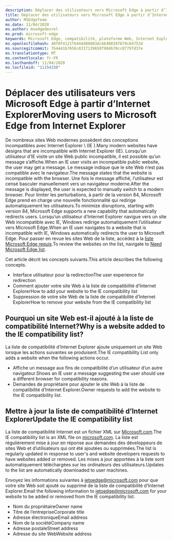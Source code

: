 ```yaml
---
description: Déplacer des utilisateurs vers Microsoft Edge à partir d’Internet Explorer
title: Déplacer des utilisateurs vers Microsoft Edge à partir d’Internet Explorer
author: MSEdgeTeam
ms.date: 11/04/2020
ms.author: msedgedevrel
ms.prod: microsoft-edge
keywords: Microsoft Edge, compatibilité, plateforme Web, Internet Explorer
ms.openlocfilehash: 48f0f4121fb444d80603dcbb408397679c64753d
ms.sourcegitcommit: 7b4441b7656c8317139650f904b70cc87797d37e
ms.translationtype: MT
ms.contentlocale: fr-FR
ms.lasthandoff: 11/04/2020
ms.locfileid: "11154330"
---
```

# <span data-ttu-id="f9daa-104">Déplacer des utilisateurs vers Microsoft Edge à partir d’Internet Explorer</span><span class="sxs-lookup"><span data-stu-id="f9daa-104">Moving users to Microsoft Edge from Internet Explorer</span></span> 

<span data-ttu-id="f9daa-105">De nombreux sites Web modernes possèdent des conceptions incompatibles avec Internet Explorer \ (IE \).</span><span class="sxs-lookup"><span data-stu-id="f9daa-105">Many modern websites have designs that are incompatible with Internet Explorer \(IE\).</span></span>  <span data-ttu-id="f9daa-106">Lorsqu’un utilisateur d’IE visite un site Web public incompatible, il est possible qu’un message s’affiche.</span><span class="sxs-lookup"><span data-stu-id="f9daa-106">When an IE user visits an incompatible public website, the user may get a message.</span></span>  <span data-ttu-id="f9daa-107">Le message indique que le site Web n’est pas compatible avec le navigateur.</span><span class="sxs-lookup"><span data-stu-id="f9daa-107">The message states that the website is incompatible with the browser.</span></span>  <span data-ttu-id="f9daa-108">Une fois le message affiché, l’utilisateur est censé basculer manuellement vers un navigateur moderne.</span><span class="sxs-lookup"><span data-stu-id="f9daa-108">After the message is displayed, the user is expected to manually switch to a modern browser.</span></span>  <span data-ttu-id="f9daa-109">Pour limiter les perturbations, à partir de la version 84, Microsoft Edge prend en charge une nouvelle fonctionnalité qui redirige automatiquement les utilisateurs.</span><span class="sxs-lookup"><span data-stu-id="f9daa-109">To minimize disruptions, starting with version 84, Microsoft Edge supports a new capability that automatically redirects users.</span></span>  <span data-ttu-id="f9daa-110">Lorsqu’un utilisateur d’Internet Explorer navigue vers un site Web incompatible avec IE, Windows redirige automatiquement l’utilisateur vers Microsoft Edge.</span><span class="sxs-lookup"><span data-stu-id="f9daa-110">When an IE user navigates to a website that is incompatible with IE, Windows automatically redirects the user to Microsoft Edge.</span></span>  <span data-ttu-id="f9daa-111">Pour passer en revue les sites Web de la liste, accédez à la [liste Microsoft Edge requis][MicrosoftEdgeNeededgeV1].</span><span class="sxs-lookup"><span data-stu-id="f9daa-111">To review the websites on the list, navigate to [Need Microsoft Edge list][MicrosoftEdgeNeededgeV1].</span></span>

<span data-ttu-id="f9daa-112">Cet article décrit les concepts suivants.</span><span class="sxs-lookup"><span data-stu-id="f9daa-112">This article describes the following concepts.</span></span>  

*   <span data-ttu-id="f9daa-113">Interface utilisateur pour la redirection</span><span class="sxs-lookup"><span data-stu-id="f9daa-113">The user experience for redirection</span></span>  
*   <span data-ttu-id="f9daa-114">Comment ajouter votre site Web à la liste de compatibilité d’Internet Explorer</span><span class="sxs-lookup"><span data-stu-id="f9daa-114">How to add your website to the IE compatibility list</span></span>  
*   <span data-ttu-id="f9daa-115">Suppression de votre site Web de la liste de compatibilité d’Internet Explorer</span><span class="sxs-lookup"><span data-stu-id="f9daa-115">How to remove your website from the IE compatibility list</span></span>  
    
## <span data-ttu-id="f9daa-116">Pourquoi un site Web est-il ajouté à la liste de compatibilité Internet?</span><span class="sxs-lookup"><span data-stu-id="f9daa-116">Why is a website added to the IE compatibility list?</span></span>  

<span data-ttu-id="f9daa-117">La liste de compatibilité d’Internet Explorer ajoute uniquement un site Web lorsque les actions suivantes se produisent.</span><span class="sxs-lookup"><span data-stu-id="f9daa-117">The IE compatibility List only adds a website when the following actions occur.</span></span>  

*   <span data-ttu-id="f9daa-118">Affiche un message aux fins de compatibilité d’un utilisateur d’un autre navigateur.</span><span class="sxs-lookup"><span data-stu-id="f9daa-118">Shows an IE user a message suggesting the user should use a different browser for compatibility reasons.</span></span>  
*   <span data-ttu-id="f9daa-119">Demandes de propriétaire pour ajouter le site Web à la liste de compatibilité d’Internet Explorer.</span><span class="sxs-lookup"><span data-stu-id="f9daa-119">Owner requests to add the website to the IE compatibility list.</span></span>  
    
## <span data-ttu-id="f9daa-120">Mettre à jour la liste de compatibilité d’Internet Explorer</span><span class="sxs-lookup"><span data-stu-id="f9daa-120">Update the IE compatibility list</span></span>  

<span data-ttu-id="f9daa-121">La liste de compatibilité Internet est un fichier XML sur [Microsoft.com][MicrosoftOfficialHome].</span><span class="sxs-lookup"><span data-stu-id="f9daa-121">The IE compatibility list is an XML file on [microsoft.com][MicrosoftOfficialHome].</span></span>  <span data-ttu-id="f9daa-122">La liste est régulièrement mise à jour en réponse aux demandes des développeurs de sites Web et d’utilisateurs qui ont été ajoutées ou supprimées.</span><span class="sxs-lookup"><span data-stu-id="f9daa-122">The list is regularly updated in response to user's and website developers requests to have websites added or removed.</span></span>  <span data-ttu-id="f9daa-123">Les mises à jour apportées à la liste sont automatiquement téléchargées sur les ordinateurs des utilisateurs.</span><span class="sxs-lookup"><span data-stu-id="f9daa-123">Updates to the list are automatically downloaded to user machines.</span></span>  

<span data-ttu-id="f9daa-124">Envoyez les informations suivantes à [ietoedge@microsoft.com][MailtoMicrosoftIetoedge] pour que votre site Web soit ajouté ou supprimé de la liste de compatibilité d’Internet Explorer.</span><span class="sxs-lookup"><span data-stu-id="f9daa-124">Email the following information to [ietoedge@microsoft.com][MailtoMicrosoftIetoedge] for your website to be added or removed from the IE compatibility list.</span></span>    

*   <span data-ttu-id="f9daa-125">Nom du propriétaire</span><span class="sxs-lookup"><span data-stu-id="f9daa-125">Owner name</span></span>  
*   <span data-ttu-id="f9daa-126">Titre de l’entreprise</span><span class="sxs-lookup"><span data-stu-id="f9daa-126">Corporate title</span></span>  
*   <span data-ttu-id="f9daa-127">Adresse électronique</span><span class="sxs-lookup"><span data-stu-id="f9daa-127">Email address</span></span>  
*   <span data-ttu-id="f9daa-128">Nom de la société</span><span class="sxs-lookup"><span data-stu-id="f9daa-128">Company name</span></span>  
*   <span data-ttu-id="f9daa-129">Adresse postale</span><span class="sxs-lookup"><span data-stu-id="f9daa-129">Street address</span></span>  
*   <span data-ttu-id="f9daa-130">Adresse du site Web</span><span class="sxs-lookup"><span data-stu-id="f9daa-130">Website address</span></span>  
<!--  *   Telephone number  -->  
<!--  *   Target platform \(desktop, phone, Xbox\)  -->  
    
<!-- links -->  

[MailtoMicrosoftIetoedge]: mailto:ietoedge@microsoft.com "Envoyer un e-mail à ietoedge@microsoft.com"  

[MicrosoftOfficialHome]: https://www.microsoft.com "Accueil Microsoft Official"  

[MicrosoftEdgeNeededgeV1]:  https://edge.microsoft.com/neededge/v1 "Vous avez besoin de la liste Microsoft Edge v1 XML | Microsoft Edge"  
